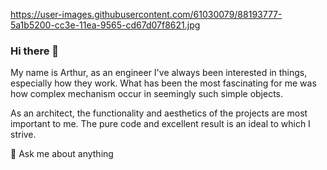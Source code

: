 https://user-images.githubusercontent.com/61030079/88193777-5a1b5200-cc3e-11ea-9565-cd67d07f8621.jpg

### Hi there 👋

My name is Arthur, as an engineer I've always been interested in things, especially how they work.
What has been the most fascinating for me was how complex mechanism occur in seemingly such simple objects.

As an architect, the functionality and aesthetics of the projects are most important to me.
The pure code and excellent result is an ideal to which I strive.

💬 Ask me about anything
